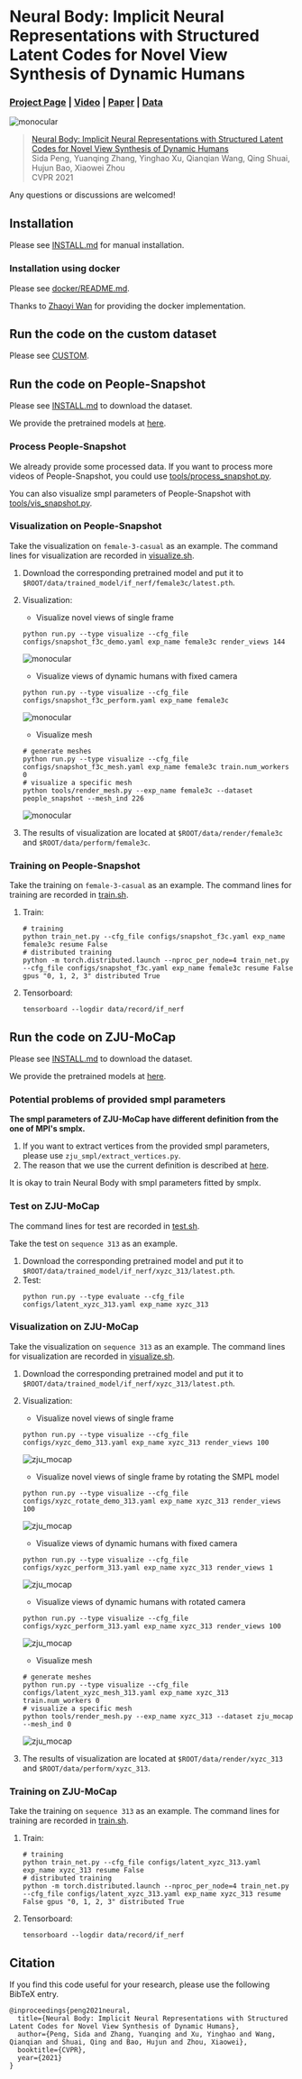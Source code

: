 # Neural Body: Implicit Neural Representations with Structured Latent Codes for Novel View Synthesis of Dynamic Humans
### [Project Page](https://zju3dv.github.io/neuralbody) | [Video](https://www.youtube.com/watch?v=BPCAMeBCE-8) | [Paper](https://arxiv.org/pdf/2012.15838.pdf) | [Data](https://zjueducn-my.sharepoint.com/:f:/g/personal/pengsida_zju_edu_cn/Eo9zn4x_xcZKmYHZNjzel7gBdWf_d4m-pISHhPWB-GZBYw?e=Hf4mz7)

![monocular](https://zju3dv.github.io/neuralbody/images/monocular.gif)

> [Neural Body: Implicit Neural Representations with Structured Latent Codes for Novel View Synthesis of Dynamic Humans](https://arxiv.org/pdf/2012.15838.pdf)  
> Sida Peng, Yuanqing Zhang, Yinghao Xu, Qianqian Wang, Qing Shuai, Hujun Bao, Xiaowei Zhou  
> CVPR 2021

Any questions or discussions are welcomed!

## Installation

Please see [INSTALL.md](INSTALL.md) for manual installation.

### Installation using docker

Please see [docker/README.md](docker/README.md).

Thanks to [Zhaoyi Wan](https://github.com/wanzysky) for providing the docker implementation.

## Run the code on the custom dataset

Please see [CUSTOM](tools/custom).

## Run the code on People-Snapshot

Please see [INSTALL.md](INSTALL.md) to download the dataset.

We provide the pretrained models at [here](https://zjueducn-my.sharepoint.com/:f:/g/personal/pengsida_zju_edu_cn/Enn43YWDHwBEg-XBqnetFYcBLr3cItZ0qUFU-oKUpDHKXw?e=FObjE9).

### Process People-Snapshot

We already provide some processed data. If you want to process more videos of People-Snapshot, you could use [tools/process_snapshot.py](tools/process_snapshot.py).

You can also visualize smpl parameters of People-Snapshot with [tools/vis_snapshot.py](tools/vis_snapshot.py).

### Visualization on People-Snapshot

Take the visualization on `female-3-casual` as an example. The command lines for visualization are recorded in [visualize.sh](visualize.sh).

1. Download the corresponding pretrained model and put it to `$ROOT/data/trained_model/if_nerf/female3c/latest.pth`.
2. Visualization:
    * Visualize novel views of single frame
    ```
    python run.py --type visualize --cfg_file configs/snapshot_f3c_demo.yaml exp_name female3c render_views 144
    ```

    ![monocular](https://zju3dv.github.io/neuralbody/images/monocular_render.gif)

    * Visualize views of dynamic humans with fixed camera
    ```
    python run.py --type visualize --cfg_file configs/snapshot_f3c_perform.yaml exp_name female3c
    ```

    ![monocular](https://zju3dv.github.io/neuralbody/images/monocular_perform.gif)

    * Visualize mesh
    ```
    # generate meshes
    python run.py --type visualize --cfg_file configs/snapshot_f3c_mesh.yaml exp_name female3c train.num_workers 0
    # visualize a specific mesh
    python tools/render_mesh.py --exp_name female3c --dataset people_snapshot --mesh_ind 226
    ```

    ![monocular](https://zju3dv.github.io/neuralbody/images/monocular_mesh.gif)

3. The results of visualization are located at `$ROOT/data/render/female3c` and `$ROOT/data/perform/female3c`.

### Training on People-Snapshot

Take the training on `female-3-casual` as an example. The command lines for training are recorded in [train.sh](train.sh).

1. Train:
    ```
    # training
    python train_net.py --cfg_file configs/snapshot_f3c.yaml exp_name female3c resume False
    # distributed training
    python -m torch.distributed.launch --nproc_per_node=4 train_net.py --cfg_file configs/snapshot_f3c.yaml exp_name female3c resume False gpus "0, 1, 2, 3" distributed True
    ```
2. Tensorboard:
    ```
    tensorboard --logdir data/record/if_nerf
    ```

## Run the code on ZJU-MoCap

Please see [INSTALL.md](INSTALL.md) to download the dataset.

We provide the pretrained models at [here](https://zjueducn-my.sharepoint.com/:f:/g/personal/pengsida_zju_edu_cn/Enn43YWDHwBEg-XBqnetFYcBLr3cItZ0qUFU-oKUpDHKXw?e=FObjE9).

### Potential problems of provided smpl parameters

**The smpl parameters of ZJU-MoCap have different definition from the one of MPI's smplx.**
1. If you want to extract vertices from the provided smpl parameters, please use `zju_smpl/extract_vertices.py`.
2. The reason that we use the current definition is described at [here](https://github.com/zju3dv/EasyMocap/blob/master/doc/02_output.md#attention-for-smplsmpl-x-users).

It is okay to train Neural Body with smpl parameters fitted by smplx.

### Test on ZJU-MoCap

The command lines for test are recorded in [test.sh](test.sh).

Take the test on `sequence 313` as an example.

1. Download the corresponding pretrained model and put it to `$ROOT/data/trained_model/if_nerf/xyzc_313/latest.pth`.
2. Test:
    ```
    python run.py --type evaluate --cfg_file configs/latent_xyzc_313.yaml exp_name xyzc_313
    ```

### Visualization on ZJU-MoCap

Take the visualization on `sequence 313` as an example. The command lines for visualization are recorded in [visualize.sh](visualize.sh).

1. Download the corresponding pretrained model and put it to `$ROOT/data/trained_model/if_nerf/xyzc_313/latest.pth`.
2. Visualization:
    * Visualize novel views of single frame
    ```
    python run.py --type visualize --cfg_file configs/xyzc_demo_313.yaml exp_name xyzc_313 render_views 100
    ```
    ![zju_mocap](https://zju3dv.github.io/neuralbody/images/zju_mocap_render_313.gif)

    * Visualize novel views of single frame by rotating the SMPL model
    ```
    python run.py --type visualize --cfg_file configs/xyzc_rotate_demo_313.yaml exp_name xyzc_313 render_views 100
    ```
    ![zju_mocap](https://zju3dv.github.io/neuralbody/images/rotate_smpl.gif)

    * Visualize views of dynamic humans with fixed camera
    ```
    python run.py --type visualize --cfg_file configs/xyzc_perform_313.yaml exp_name xyzc_313 render_views 1
    ```
    ![zju_mocap](https://zju3dv.github.io/neuralbody/images/zju_mocap_perform_fixed_313.gif)

    * Visualize views of dynamic humans with rotated camera
    ```
    python run.py --type visualize --cfg_file configs/xyzc_perform_313.yaml exp_name xyzc_313 render_views 100
    ```
    ![zju_mocap](https://zju3dv.github.io/neuralbody/images/zju_mocap_perform_313.gif)

    * Visualize mesh
    ```
    # generate meshes
    python run.py --type visualize --cfg_file configs/latent_xyzc_mesh_313.yaml exp_name xyzc_313 train.num_workers 0
    # visualize a specific mesh
    python tools/render_mesh.py --exp_name xyzc_313 --dataset zju_mocap --mesh_ind 0
    ```
    ![zju_mocap](https://zju3dv.github.io/neuralbody/images/zju_mocap_mesh.gif)

3. The results of visualization are located at `$ROOT/data/render/xyzc_313` and `$ROOT/data/perform/xyzc_313`.

### Training on ZJU-MoCap

Take the training on `sequence 313` as an example. The command lines for training are recorded in [train.sh](train.sh).

1. Train:
    ```
    # training
    python train_net.py --cfg_file configs/latent_xyzc_313.yaml exp_name xyzc_313 resume False
    # distributed training
    python -m torch.distributed.launch --nproc_per_node=4 train_net.py --cfg_file configs/latent_xyzc_313.yaml exp_name xyzc_313 resume False gpus "0, 1, 2, 3" distributed True
    ```
2. Tensorboard:
    ```
    tensorboard --logdir data/record/if_nerf
    ```

## Citation

If you find this code useful for your research, please use the following BibTeX entry.

```
@inproceedings{peng2021neural,
  title={Neural Body: Implicit Neural Representations with Structured Latent Codes for Novel View Synthesis of Dynamic Humans},
  author={Peng, Sida and Zhang, Yuanqing and Xu, Yinghao and Wang, Qianqian and Shuai, Qing and Bao, Hujun and Zhou, Xiaowei},
  booktitle={CVPR},
  year={2021}
}
```
